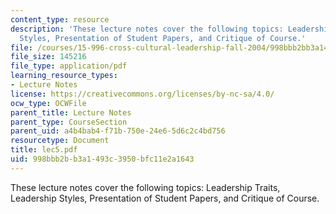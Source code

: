 ```yaml
---
content_type: resource
description: 'These lecture notes cover the following topics: Leadership Traits, Leadership
  Styles, Presentation of Student Papers, and Critique of Course.'
file: /courses/15-996-cross-cultural-leadership-fall-2004/998bbb2bb3a1493c3950bfc11e2a1643_lec5.pdf
file_size: 145216
file_type: application/pdf
learning_resource_types:
- Lecture Notes
license: https://creativecommons.org/licenses/by-nc-sa/4.0/
ocw_type: OCWFile
parent_title: Lecture Notes
parent_type: CourseSection
parent_uid: a4b4bab4-f71b-750e-24e6-5d6c2c4bd756
resourcetype: Document
title: lec5.pdf
uid: 998bbb2b-b3a1-493c-3950-bfc11e2a1643
---
```

These lecture notes cover the following topics: Leadership Traits, Leadership Styles, Presentation of Student Papers, and Critique of Course.